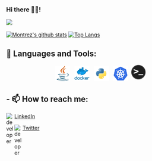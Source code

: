 ### Hi there 👋🏾!

![](https://visitor-badge.laobi.icu/badge?page_id=CharalambosIoannou.CharalambosIoannou)

<!--
**Montrez/Montrez** is a ✨ _special_ ✨ repository because its `README.md` (this file) appears on your GitHub profile.

Here are some ideas to get you started:

- 🔭 I’m currently working on ...
- 🌱 I’m currently learning ...
- 👯 I’m looking to collaborate on ...
- 🤔 I’m looking for help with ...
- 💬 Ask me about ...
- 📫 How to reach me: ...
- 😄 Pronouns: ...
- ⚡ Fun fact: ...
-->

[![Montrez's github stats](https://github-readme-stats.vercel.app/api?username=montrez&count_private=true&hide=contribs,issues,stars&show_icons=true&theme=synthwave)](https://github.com/montrez/github-readme-stats)
[![Top Langs](https://github-readme-stats.vercel.app/api/top-langs/?username=montrez&layout=compact)](https://github.com/montrez/github-readme-stats)

## 🧰 Languages and Tools:
<p align="center">
<img src="https://raw.githubusercontent.com/github/explore/80688e429a7d4ef2fca1e82350fe8e3517d3494d/topics/java/java.png" alt="Java" height="40" style="vertical-align:top; margin:4px">
<img src="https://raw.githubusercontent.com/github/explore/80688e429a7d4ef2fca1e82350fe8e3517d3494d/topics/docker/docker.png" alt="Docker" height="40" style="vertical-align:top; margin:4px">
<img src="https://raw.githubusercontent.com/github/explore/80688e429a7d4ef2fca1e82350fe8e3517d3494d/topics/python/python.png" alt="Python" height="40" style="vertical-align:top; margin:4px">
<img src="https://raw.githubusercontent.com/github/explore/80688e429a7d4ef2fca1e82350fe8e3517d3494d/topics/kubernetes/kubernetes.png" alt="Kubernetes" height="40" style="vertical-align:top; margin:4px"> 
<img height="40" src="https://raw.githubusercontent.com/github/explore/80688e429a7d4ef2fca1e82350fe8e3517d3494d/topics/terminal/terminal.png">

</p>

## - 📫 How to reach me:

<img align="left" alt="developer" width="22px" src="https://cdn.jsdelivr.net/npm/simple-icons@v3/icons/linkedin.svg" />
</a>

[LinkedIn](https://www.linkedin.com/in/montrez-cox-3ab84b67/)

<img align="left" alt="developer" width="22px" src="https://cdn.jsdelivr.net/npm/simple-icons@v3/icons/twitter.svg" />
</a>

[Twitter](https://www.twitter.com/trey_ns)

